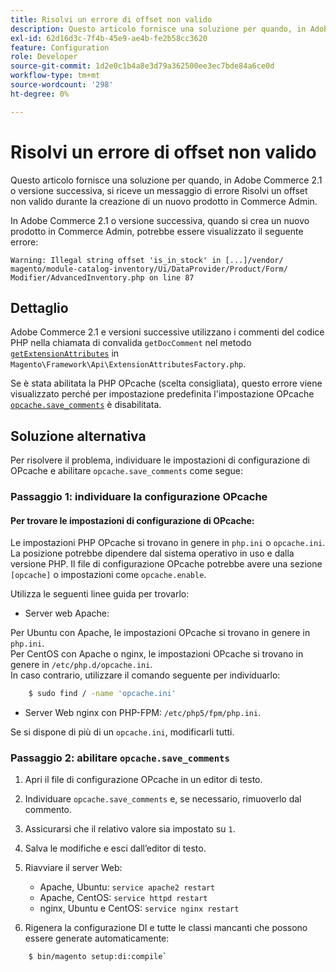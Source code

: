 ```yaml
---
title: Risolvi un errore di offset non valido
description: Questo articolo fornisce una soluzione per quando, in Adobe Commerce 2.1 o versione successiva, si riceve un messaggio di errore Risolvi un offset non valido durante la creazione di un nuovo prodotto in Commerce Admin.
exl-id: 62d16d3c-7f4b-45e9-ae4b-fe2b58cc3620
feature: Configuration
role: Developer
source-git-commit: 1d2e0c1b4a8e3d79a362500ee3ec7bde84a6ce0d
workflow-type: tm+mt
source-wordcount: '298'
ht-degree: 0%

---
```


# Risolvi un errore di offset non valido

Questo articolo fornisce una soluzione per quando, in Adobe Commerce 2.1 o versione successiva, si riceve un messaggio di errore Risolvi un offset non valido durante la creazione di un nuovo prodotto in Commerce Admin.

In Adobe Commerce 2.1 o versione successiva, quando si crea un nuovo prodotto in Commerce Admin, potrebbe essere visualizzato il seguente errore:

```text
Warning: Illegal string offset 'is_in_stock' in [...]/vendor/
magento/module-catalog-inventory/Ui/DataProvider/Product/Form/
Modifier/AdvancedInventory.php on line 87
```

## Dettaglio

Adobe Commerce 2.1 e versioni successive utilizzano i commenti del codice PHP nella chiamata di convalida `getDocComment` nel metodo [`getExtensionAttributes`](https://github.com/magento/magento2/blob/2.3/lib/internal/Magento/Framework/Api/ExtensionAttributesFactory.php#L64-L73) in `Magento\Framework\Api\ExtensionAttributesFactory.php`.

Se è stata abilitata la PHP OPcache (scelta consigliata), questo errore viene visualizzato perché per impostazione predefinita l&#39;impostazione OPcache [`opcache.save_comments`](http://php.net/manual/en/opcache.configuration.php#ini.opcache.save_comments) è disabilitata.

## Soluzione alternativa

Per risolvere il problema, individuare le impostazioni di configurazione di OPcache e abilitare `opcache.save_comments` come segue:

### Passaggio 1: individuare la configurazione OPcache

#### Per trovare le impostazioni di configurazione di OPcache:

Le impostazioni PHP OPcache si trovano in genere in `php.ini` o `opcache.ini`. La posizione potrebbe dipendere dal sistema operativo in uso e dalla versione PHP. Il file di configurazione OPcache potrebbe avere una sezione `[opcache]` o impostazioni come `opcache.enable`.

Utilizza le seguenti linee guida per trovarlo:

* Server web Apache:<br>

Per Ubuntu con Apache, le impostazioni OPcache si trovano in genere in `php.ini`.<br>
Per CentOS con Apache o nginx, le impostazioni OPcache si trovano in genere in `/etc/php.d/opcache.ini`.<br>
In caso contrario, utilizzare il comando seguente per individuarlo:

```bash
    $ sudo find / -name 'opcache.ini'
```

* Server Web nginx con PHP-FPM: `/etc/php5/fpm/php.ini`.

Se si dispone di più di un `opcache.ini`, modificarli tutti.


### Passaggio 2: abilitare `opcache.save_comments`

1. Apri il file di configurazione OPcache in un editor di testo.
1. Individuare `opcache.save_comments` e, se necessario, rimuoverlo dal commento.
1. Assicurarsi che il relativo valore sia impostato su `1`.
1. Salva le modifiche e esci dall’editor di testo.
1. Riavviare il server Web:

   * Apache, Ubuntu: `service apache2 restart`
   * Apache, CentOS: `service httpd restart`
   * nginx, Ubuntu e CentOS: `service nginx restart`

1. Rigenera la configurazione DI e tutte le classi mancanti che possono essere generate automaticamente:

```bash
    $ bin/magento setup:di:compile`
```
